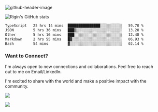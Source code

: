 
![github-header-image](https://github.com/riginoommen/riginoommen/assets/3840244/889cae65-df55-4cda-86cc-bf21bf1f2e96)

![Rigin's GitHub stats](https://github-readme-stats.vercel.app/api?username=riginoommen\&show_icons=true\&show=reviews,discussions_started,discussions_answered,prs_merged,prs_merged_percentage)


<!--START_SECTION:waka-->

```txt
TypeScript   25 hrs 14 mins  ███████████████░░░░░░░░░░   59.70 %
JSON         5 hrs 36 mins   ███▒░░░░░░░░░░░░░░░░░░░░░   13.28 %
Other        5 hrs 16 mins   ███░░░░░░░░░░░░░░░░░░░░░░   12.48 %
Markdown     2 hrs 55 mins   █▓░░░░░░░░░░░░░░░░░░░░░░░   06.93 %
Bash         54 mins         ▓░░░░░░░░░░░░░░░░░░░░░░░░   02.14 %
```

<!--END_SECTION:waka-->

### Want to Connect?

I'm always open to new connections and collaborations. Feel free to reach out to me on Email/LinkedIn.

I'm excited to share with the world and make a positive impact with the community.

![](https://komarev.com/ghpvc/?username=riginoommen)

![](https://hit.yhype.me/github/profile?user_id=3840244)

